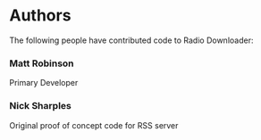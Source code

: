 Authors
=======

The following people have contributed code to Radio Downloader:

### Matt Robinson
Primary Developer

### Nick Sharples
Original proof of concept code for RSS server
